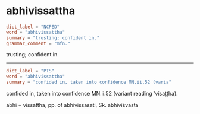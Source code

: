 # abhivissattha

``` toml
dict_label = "NCPED"
word = "abhivissattha"
summary = "trusting; confident in."
grammar_comment = "mfn."
```

trusting; confident in.

--------------------

``` toml
dict_label = "PTS"
word = "abhivissattha"
summary = "confided in, taken into confidence MN.ii.52 (varia"
```

confided in, taken into confidence MN.ii.52 (variant reading ˚visaṭṭha).

abhi \+ vissattha, pp. of abhivissasati, Sk. abhiviśvasta

